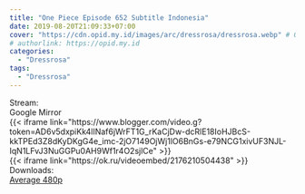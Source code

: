 ```yaml
---
title: "One Piece Episode 652 Subtitle Indonesia"
date: 2019-08-20T21:09:33+07:00
cover: "https://cdn.opid.my.id/images/arc/dressrosa/dressrosa.webp" # Optional, cover
# authorlink: https://opid.my.id
categories:
  - "Dressrosa"
tags:
  - "Dressrosa"
---
```

<div class="ui menu violet borderless inverted">
  <div class="header item active">
        Stream:
    </div>
  <a class="active item" data-tab="google">
    <i class="google drive icon"></i> Google
  </a>
  <a class="item nounderline" data-tab="mirror">
    <i class="odnoklassniki icon"></i> Mirror
  </a>
</div>
<div class="ui bottom attached tab segment active" style="border:0 !important;" data-tab="google">
{{< iframe link="https://www.blogger.com/video.g?token=AD6v5dxpiKk4lINaf6jWrFT1G_rKaCjDw-dcRlE18IoHJBcS-kkTPEd3Z8dKyDKgG4e_imc-2jO7149OjWj1lO6BnGs-e79NCG1xivUF3NJL-IqN1LFvJ3NuGGPu0AH9Wf1r4O2sjlCe" >}}
</div>
<div class="ui bottom attached tab segment" style="border:0 !important;" data-tab="mirror">
{{< iframe link="https://ok.ru/videoembed/2176210504438" >}}
</div>
<div class="ui menu violet borderless inverted">
  <div class="header item active">
        Downloads:
    </div>
  <a class="item nounderline" href="https://ouo.io/pDzOeA" target="_blank" rel="dofollow"><i class="google drive icon"></i>
    Average 480p</a>
</div>